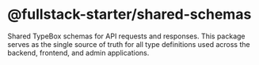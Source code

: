 # @fullstack-starter/shared-schemas

Shared TypeBox schemas for API requests and responses. This package serves as the single source of truth for all type definitions used across the backend, frontend, and admin applications.